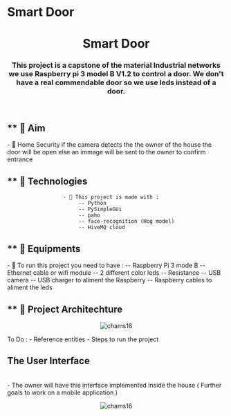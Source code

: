 # Smart Door 

 
<h1 align="center">Smart Door</h1>
<h3 align="center">This project is a capstone of the material Industrial networks we use Raspberry pi 3 model B V1.2 to control a door. We don't have a real commendable door so  we use leds  instead of a door. </h3>
<br/>
<!--  <img src="https://image.shutterstock.com/z/stock-vector-young-man-programmer-working-on-computer-with-code-on-screen-student-programming-vector-concept-741320251.jpg" alt="coding mood" align="right" width="400px"> -->

<h2>** 💬 Aim  </h2>
- 📄 Home Security if the camera detects the the owner of the house the door will be open else an immage will be sent to the owner to confirm entrance


<h2> ** 💬 Technologies </h2>

                      - 📄 This project is made with : 
                           -- Python
                           -- PySimpleGUi
                           -- paho
                           -- face-recognition (Hog model) 
                           -- HiveMQ cloud 

<h2> ** 💬 Equipments  </h2>
- 📄 To run this project you need to have :
      -- Raspberry Pi 3 mode B 
      -- Ethernet cable or wifi module 
      -- 2 different color leds 
      -- Resistance
      -- USB camera 
      -- USB charger to aliment the Raspberry 
      -- Raspberry cables to aliment the leds 
<h2> ** 💬 Project Architechture  </h2>
<p align="center"> <img src="https://github.com/SabriMahmoud/Smart_Door_With_Raspberry_Pi_3B-/blob/MahmoudLarbi/DesktopAppServices/project_architecture.png" alt="chams16" /> </p>
To Do : - Reference entities 
        - Steps to run the project


<h2 align="left">The User Interface </h2>
<br/>
- The owner will have this interface implemented inside the house ( Further goals to work on a mobile application )  
<p align="center"> <img src="https://github.com/SabriMahmoud/Smart_Door_With_Raspberry_Pi_3B-/blob/main/DesktopAppServices/gui_photo.png" alt="chams16" /> </p>
